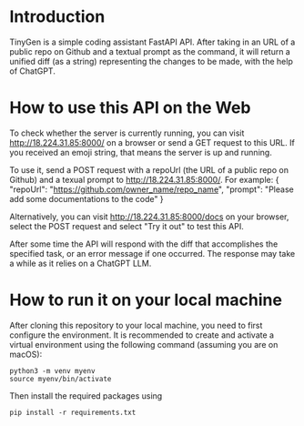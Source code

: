 # Introduction

TinyGen is a simple coding assistant FastAPI API. After taking in an URL of a public repo on Github and a textual prompt as the command, it will return a unified diff (as a string) representing the changes to be made, with the help of ChatGPT. 

# How to use this API on the Web

To check whether the server is currently running, you can visit http://18.224.31.85:8000/ on a browser or send a GET request to this URL. If you received an emoji string, that means the server is up and running. 

To use it, send a POST request with a repoUrl (the URL of a public repo on Github) and a texual prompt to http://18.224.31.85:8000/. For example: 
{
  "repoUrl": "https://github.com/owner_name/repo_name",
  "prompt": "Please add some documentations to the code"
}

Alternatively, you can visit http://18.224.31.85:8000/docs on your browser, select the POST request and select "Try it out" to test this API. 

After some time the API will respond with the diff that accomplishes the specified task, or an error message if one occurred. The response may take a while as it relies on a ChatGPT LLM. 

# How to run it on your local machine

After cloning this repository to your local machine, you need to first configure the environment. It is recommended to create and activate a virtual environment using the following command (assuming you are on macOS):
```
python3 -m venv myenv
source myenv/bin/activate
```
Then install the required packages using 
```
pip install -r requirements.txt
```

